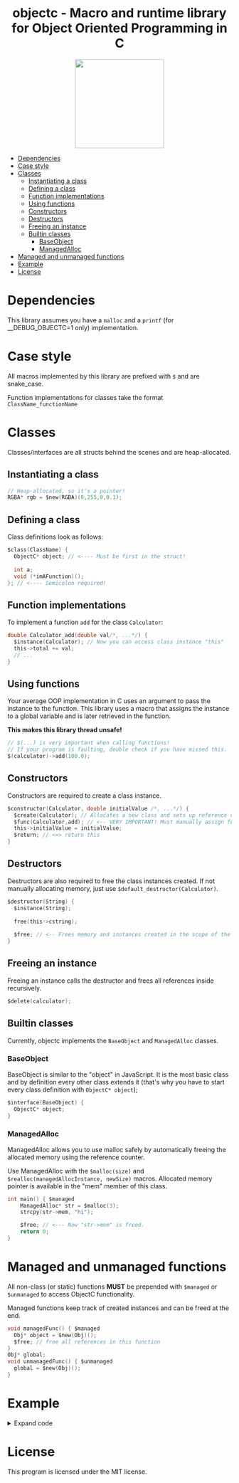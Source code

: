 <div align="center">
<h1> objectc - Macro and runtime library for Object Oriented Programming in C</h1>
<img height=200px src="https://user-images.githubusercontent.com/39013925/218322848-fd48ca27-692d-4ba6-91cc-368ec484fbd1.png">

</div>

- [Dependencies](#dependencies)
- [Case style](#case-style)
- [Classes](#classes)
  - [Instantiating a class](#instantiating-a-class)
  - [Defining a class](#defining-a-class)
  - [Function implementations](#function-implementations)
  - [Using functions](#using-functions)
  - [Constructors](#constructors)
  - [Destructors](#destructors)
  - [Freeing an instance](#freeing-an-instance)
  - [Builtin classes](#builtin-classes)
    - [BaseObject](#baseobject)
    - [ManagedAlloc](#managedalloc)
- [Managed and unmanaged functions](#managed-and-unmanaged-functions)
- [Example](#example)
- [License](#license)

# Dependencies
This library assumes you have a `malloc` and a `printf` (for __DEBUG_OBJECTC=1 only) implementation.

# Case style
All macros implemented by this library are prefixed with `$` and are snake_case.

Function implementations for classes take the format `ClassName_functionName`

# Classes
Classes/interfaces are all structs behind the scenes and are heap-allocated.

## Instantiating a class
```c
// Heap-allocated, so it's a pointer!
RGBA* rgb = $new(RGBA)(0,255,0,0.1);
```

## Defining a class
Class definitions look as follows:
```c
$class(ClassName) {
  ObjectC* object; // <---- Must be first in the struct!
  
  int a;
  void (*imAFunction)();
}; // <---- Semicolon required!
```

## Function implementations
To implement a function `add` for the class `Calculator`:
```c
double Calculator_add(double val/*, ...*/) {
  $instance(Calculator); // Now you can access class instance "this"
  this->total += val;
  // ...
}
```

## Using functions
Your average OOP implementation in C uses an argument to pass the instance to the function. This library uses a macro
that assigns the instance to a global variable and is later retrieved in the function.

**This makes this library thread unsafe!**

```c
// $(...) is very important when calling functions!
// If your program is faulting, double check if you have missed this.
$(calculator)->add(100.0);
```

## Constructors
Constructors are required to create a class instance.
```c
$constructor(Calculator, double initialValue /*, ...*/) {
  $create(Calculator); // Allocates a new class and sets up reference counting
  $func(Calculator,add); // <-- VERY IMPORTANT! Must manually assign function implementations this way.
  this->initialValue = initialValue;
  $return; // <=> return this
}
```

## Destructors
Destructors are also required to free the class instances created.
If not manually allocating memory, just use `$default_destructor(Calculator)`.
```c
$destructor(String) {
  $instance(String);
  
  free(this->cstring);
  
  $free; // <-- Frees memory and instances created in the scope of the same class (functions, constructor)
}
```

## Freeing an instance
Freeing an instance calls the destructor and frees all references inside recursively.
```c
$delete(calculator);
```


## Builtin classes
Currently, objectc implements the `BaseObject` and `ManagedAlloc` classes.
### BaseObject
BaseObject is similar to the "object" in JavaScript. It is the most basic class and by definition every other class extends it
(that's why you have to start every class definition with `ObjectC* object`);
```c
$interface(BaseObject) {
  ObjectC* object;
}
```
### ManagedAlloc
ManagedAlloc allows you to use malloc safely by automatically freeing the allocated memory using the reference counter.

Use ManagedAlloc with the `$malloc(size)` and `$realloc(managedAllocInstance, newSize)` macros. Allocated memory pointer is available in the "mem" member of this class.
```c
int main() { $managed
    ManagedAlloc* str = $malloc(3);
    strcpy(str->mem, "hi");

    $free; // <--- Now "str->mem" is freed.
    return 0;
}
```

# Managed and unmanaged functions
All non-class (or static) functions **MUST** be prepended with `$managed` or `$unmanaged` to access ObjectC functionality.

Managed functions keep track of created instances and can be freed at the end.

```c
void managedFunc() { $managed
  Obj* object = $new(Obj)();
  $free; // free all references in this function
}
Obj* global;
void unmanagedFunc() { $unmanaged
  global = $new(Obj)();
}
```


# Example

<details>

<summary>Expand code</summary>

```c
#include "objectc.h"

$class(String) {
    ObjectC* object;
    char* string;
};
$class(Test) {
    ObjectC* object;
    void (*print)(String* str);
};

$destructor(String) {
    $instance(String);

    free(this->string);

    $free;
}

$constructor(String, char* str) {
    $create(String);

    if(str) {
        this->string = malloc(strlen(str)*sizeof(char)+1);
        strcpy(this->string, str);
    } else {
        this->string = malloc(1);
        this->string[1] = 0;
    }

    $return;
}

void Test_print(String* str) {
    $instance(Test);
    String* cat = $new(String)("\n\nTest concat string: \n\n");
    printf("%s%s", str->string, cat->string);
}

$class(TestSub) {
    ObjectC* object;
};

$default_destructor(TestSub);
$constructor(TestSub) {
    $create(TestSub);
    $return;
};

$default_destructor(Test);
$constructor(Test) {
    $create(Test);

    Test* obj = $new(TestSub)();
    $func(Test,print);

    $return;
};

int main() { $managed

    Test* obj = $new(Test)();
    Test* obj2 = $new(Test)();
    String* str = $new(String)("String str test");

    $(obj)->print(str); // creates new String "\n\nTest concat string: \n\n" and concats with {str}

    $free;
    return 0;
}
```

</details>

# License
This program is licensed under the MIT license.
